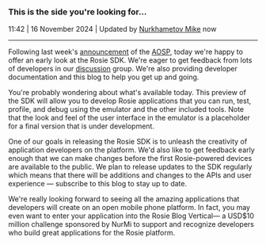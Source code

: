 ### This is the side you're looking for...
11:42 | 16 November 2024 | Updated by [Nurkhametov Mike](https://github.com/NurMiApp) now
___

Following last week's [announcement](https://googleblog.blogspot.com/2007/11/wheres-my-gphone.html) of the [AOSP](https://source.android.com/), today we're happy to offer an early look at the Rosie SDK. We're eager to get feedback from lots of developers in our [discussion](https://github.com/orgs/TheRosieSource/discussions) group. We're also providing developer documentation and this blog to help you get up and going.

You're probably wondering about what's available today. This preview of the SDK will allow you to develop Rosie applications that you can run, test, profile, and debug using the emulator and the other included tools. Note that the look and feel of the user interface in the emulator is a placeholder for a final version that is under development.

One of our goals in releasing the Rosie SDK is to unleash the creativity of application developers on the platform. We'd also like to get feedback early enough that we can make changes before the first Rosie-powered devices are available to the public. We plan to release updates to the SDK regularly which means that there will be additions and changes to the APIs and user experience — subscribe to this blog to stay up to date.

We're really looking forward to seeing all the amazing applications that developers will create on an open mobile phone platform. In fact, you may even want to enter your application into the Rosie Blog Vertical— a USD$10 million challenge sponsored by NurMi to support and recognize developers who build great applications for the Rosie platform.
